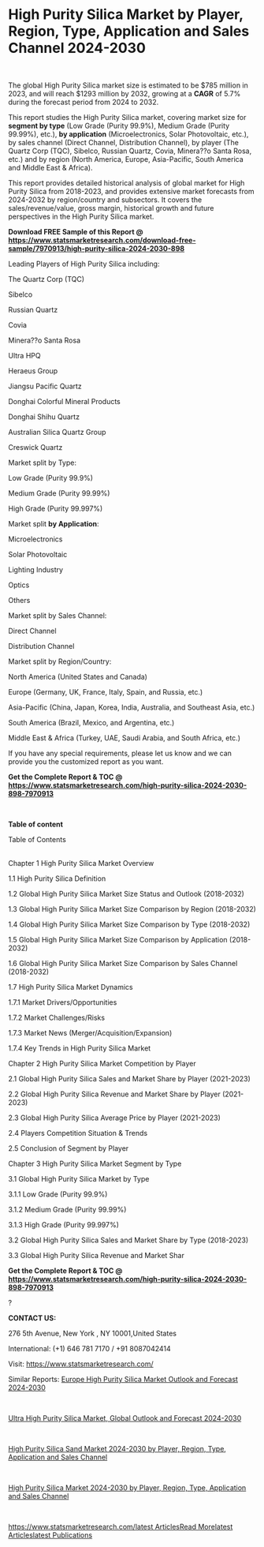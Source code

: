 <h1>High Purity Silica Market by Player, Region, Type, Application and Sales Channel 2024-2030</h1><br/><p>The global High Purity Silica market size is estimated to be $785 million in 2023, and will reach $1293 million by 2032, growing at a <strong>CAGR</strong> of 5.7% during the forecast period from 2024 to 2032.</p>
 
 
 
 <p>This report studies the High Purity Silica market, covering market size for <strong>segment by type</strong> (Low Grade (Purity 99.9%), Medium Grade (Purity 99.99%), etc.), <strong>by application</strong> (Microelectronics, Solar Photovoltaic, etc.), by sales channel (Direct Channel, Distribution Channel), by player (The Quartz Corp (TQC), Sibelco, Russian Quartz, Covia, Minera??o Santa Rosa, etc.) and by region (North America, Europe, Asia-Pacific, South America and Middle East & Africa).</p>
 
 
 
 <p>This report provides detailed historical analysis of global market for High Purity Silica from 2018-2023, and provides extensive market forecasts from 2024-2032 by region/country and subsectors. It covers the sales/revenue/value, gross margin, historical growth and future perspectives in the High Purity Silica market.</p>
 
 
 
 <p><strong>Download FREE Sample of this Report @ <a href="https://www.statsmarketresearch.com/download-free-sample/7970913/high-purity-silica-2024-2030-898">https://www.statsmarketresearch.com/download-free-sample/7970913/high-purity-silica-2024-2030-898</a></strong></p>
 
 
 
 <p>Leading Players of High Purity Silica including:</p>
 
 
 
 <p>The Quartz Corp (TQC)</p>
 
 
 
 <p>Sibelco</p>
 
 
 
 <p>Russian Quartz</p>
 
 
 
 <p>Covia</p>
 
 
 
 <p>Minera??o Santa Rosa</p>
 
 
 
 <p>Ultra HPQ</p>
 
 
 
 <p>Heraeus Group</p>
 
 
 
 <p>Jiangsu Pacific Quartz</p>
 
 
 
 <p>Donghai Colorful Mineral Products</p>
 
 
 
 <p>Donghai Shihu Quartz</p>
 
 
 
 <p>Australian Silica Quartz Group</p>
 
 
 
 <p>Creswick Quartz</p>
 
 
 
 <p>Market split by Type:</p>
 
 
 
 <p>Low Grade (Purity 99.9%)</p>
 
 
 
 <p>Medium Grade (Purity 99.99%)</p>
 
 
 
 <p>High Grade (Purity 99.997%)</p>
 
 
 
 <p>Market split <strong>by Application</strong>:</p>
 
 
 
 <p>Microelectronics</p>
 
 
 
 <p>Solar Photovoltaic</p>
 
 
 
 <p>Lighting Industry</p>
 
 
 
 <p>Optics</p>
 
 
 
 <p>Others</p>
 
 
 
 <p>Market split by Sales Channel:</p>
 
 
 
 <p>Direct Channel</p>
 
 
 
 <p>Distribution Channel</p>
 
 
 
 <p>Market split by Region/Country:</p>
 
 
 
 <p>North America (United States and Canada)</p>
 
 
 
 <p>Europe (Germany, UK, France, Italy, Spain, and Russia, etc.)</p>
 
 
 
 <p>Asia-Pacific (China, Japan, Korea, India, Australia, and Southeast Asia, etc.)</p>
 
 
 
 <p>South America (Brazil, Mexico, and Argentina, etc.)</p>
 
 
 
 <p>Middle East & Africa (Turkey, UAE, Saudi Arabia, and South Africa, etc.)</p>
 
 
 
 <p>If you have any special requirements, please let us know and we can provide you the customized report as you want.</p>
 
 
 
 <div><b>Get the Complete Report & TOC @ <a href="https://www.statsmarketresearch.com/high-purity-silica-2024-2030-898-7970913">https://www.statsmarketresearch.com/high-purity-silica-2024-2030-898-7970913</a></b></div>
 
 
 
 <p><br />
 
 <b>Table of content</b></p>
 
 
 
 <p>Table of Contents<br />
 
 <br />
 
 Chapter 1 High Purity Silica Market Overview<br />
 
 1.1 High Purity Silica Definition<br />
 
 1.2 Global High Purity Silica Market Size Status and Outlook (2018-2032)<br />
 
 1.3 Global High Purity Silica Market Size Comparison by Region (2018-2032)<br />
 
 1.4 Global High Purity Silica Market Size Comparison by Type (2018-2032)<br />
 
 1.5 Global High Purity Silica Market Size Comparison by Application (2018-2032)<br />
 
 1.6 Global High Purity Silica Market Size Comparison by Sales Channel (2018-2032)<br />
 
 1.7 High Purity Silica Market Dynamics<br />
 
 1.7.1 Market Drivers/Opportunities<br />
 
 1.7.2 Market Challenges/Risks<br />
 
 1.7.3 Market News (Merger/Acquisition/Expansion)<br />
 
 1.7.4 Key Trends in High Purity Silica Market<br />
 
 Chapter 2 High Purity Silica Market Competition by Player<br />
 
 2.1 Global High Purity Silica Sales and Market Share by Player (2021-2023)<br />
 
 2.2 Global High Purity Silica Revenue and Market Share by Player (2021-2023)<br />
 
 2.3 Global High Purity Silica Average Price by Player (2021-2023)<br />
 
 2.4 Players Competition Situation & Trends<br />
 
 2.5 Conclusion of Segment by Player<br />
 
 Chapter 3 High Purity Silica Market Segment by Type<br />
 
 3.1 Global High Purity Silica Market by Type<br />
 
 3.1.1 Low Grade (Purity 99.9%)<br />
 
 3.1.2 Medium Grade (Purity 99.99%)<br />
 
 3.1.3 High Grade (Purity 99.997%)<br />
 
 3.2 Global High Purity Silica Sales and Market Share by Type (2018-2023)<br />
 
 3.3 Global High Purity Silica Revenue and Market Shar</p>
 
 
 
 <div><b>Get the Complete Report & TOC @ <a href="https://www.statsmarketresearch.com/high-purity-silica-2024-2030-898-7970913">https://www.statsmarketresearch.com/high-purity-silica-2024-2030-898-7970913</a></b></div>
 
 
 
 <p>? </p>
 
 
 
 <p><b>CONTACT US:</b><br />
 
 276 5th Avenue, New York , NY 10001,United States<br />
 
 International: (+1) 646 781 7170 / +91 8087042414<br />
 
 Visit: <a href="https://www.statsmarketresearch.com/">https://www.statsmarketresearch.com/</a><br />
 
 Similar Reports: <a href="https://www.statsmarketresearch.com/high-purity-silica-2024-2030-898-7970913">Europe High Purity Silica Market Outlook and Forecast 2024-2030</a><br />
 
 <br />
 
 <a href="https://www.statsmarketresearch.com/high-purity-silica-2024-2030-898-7970913">Ultra High Purity Silica Market, Global Outlook and Forecast 2024-2030</a><br />
 
 <br />
 
 <a href="https://www.statsmarketresearch.com/high-purity-silica-2024-2030-898-7970913">High Purity Silica Sand Market 2024-2030 by Player, Region, Type, Application and Sales Channel</a><br />
 
 <br />
 
 <a href="https://www.statsmarketresearch.com/high-purity-silica-2024-2030-898-7970913">High Purity Silica Market 2024-2030 by Player, Region, Type, Application and Sales Channel</a><br />
 
 <br />
 
 <a href="https://gyeongbokgung.com">https://www.statsmarketresearch.com/</a><a href="https://hallyeomaritime.com">latest Articles</a><a href="https://jingwansa.com">Read More</a><a href="https://nguoiviet.jp/">latest Articles</a><a href="https://www.intelmarketresearch.com/">latest Publications</a></p>